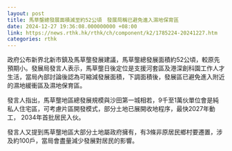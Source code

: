 ```yaml
---
layout: post
title: 馬草壟總發展面積減至約52公頃　發展局稱已避免進入濕地保育區
date: 2024-12-27 19:36:08.000000000 +08:00
link: https://news.rthk.hk/rthk/ch/component/k2/1785224-20241227.htm
categories: rthk
---
```


政府公布新界北新市鎮及馬草壟發展建議，馬草壟總發展面積約52公頃，較原先預期小。發展局發言人表示，馬草壟日後定位是支援河套區及港深創科園工作人才生活，當局內部討論後認為可縮減發展面積，下調面積後，發展區已避免進入附近的濕地緩衝區及濕地保育區。

發言人指出，馬草壟地區總發展規模與沙田第一城相若，9千至1萬伙單位會是純私人住宅區，可考慮片區開發模式，部分土地已展開收地程序，最快2027年動工， 2034年首批居民入伙。

發言人又提到馬草壟地區大部分土地屬政府擁有，有3條非原居民鄉村要遷置，涉及約100戶，當局會盡量減少發展對居民的影響。
